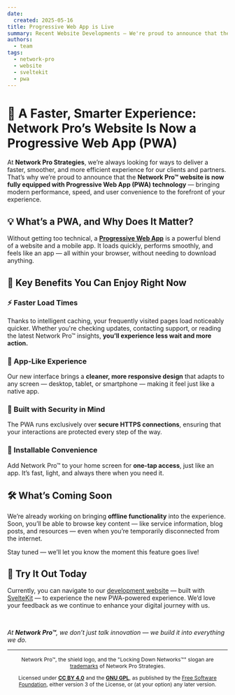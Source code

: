 ```yaml
---
date:
  created: 2025-05-16
title: Progressive Web App is Live
summary: Recent Website Developments — We're proud to announce that the Network Pro&trade; website is now fully equipped with Progresive Web App (PWA) technology.
authors:
  - team
tags:
  - network-pro
  - website
  - sveltekit
  - pwa
---
```


# 🚀 A Faster, Smarter Experience: Network Pro’s Website Is Now a Progressive Web App (PWA)

At **Network Pro Strategies**, we’re always looking for ways to deliver a faster, smoother, and more efficient experience for our clients and partners. That’s why we’re proud to announce that the **Network Pro&trade; website is now fully equipped with Progressive Web App (PWA) technology** — bringing modern performance, speed, and user convenience to the forefront of your experience.

## 💡 What’s a PWA, and Why Does It Matter?

Without getting too technical, a **[Progressive Web App](https://en.wikipedia.org/wiki/Progressive_web_app)** is a powerful blend of a website and a mobile app. It loads quickly, performs smoothly, and feels like an app — all within your browser, without needing to download anything.

<!-- more -->

## 🔑 Key Benefits You Can Enjoy Right Now

### ⚡ Faster Load Times

Thanks to intelligent caching, your frequently visited pages load noticeably quicker. Whether you're checking updates, contacting support, or reading the latest Network Pro&trade; insights, **you’ll experience less wait and more action.**

### 📱 App-Like Experience

Our new interface brings a **cleaner, more responsive design** that adapts to any screen — desktop, tablet, or smartphone — making it feel just like a native app.

### 🔐 Built with Security in Mind

The PWA runs exclusively over **secure HTTPS connections**, ensuring that your interactions are protected every step of the way.

### 📲 Installable Convenience

Add Network Pro&trade; to your home screen for **one-tap access**, just like an app. It’s fast, light, and always there when you need it.

## 🛠️ What’s Coming Soon

We’re already working on bringing **offline functionality** into the experience. Soon, you’ll be able to browse key content — like service information, blog posts, and resources — even when you’re temporarily disconnected from the internet.

Stay tuned — we’ll let you know the moment this feature goes live!

## 🔗 Try It Out Today

Currently, you can navigate to our [development website](https://dev.netwk.pro) — built with [SvelteKit](https://svelte.dev/docs/kit/introduction) — to experience the new PWA-powered experience. We’d love your feedback as we continue to enhance your digital journey with us.

&nbsp;

_At **Network Pro&trade;**, we don’t just talk innovation — we build it into everything we do._

---

<div style="font-size: 12px; text-align: center;">

<p>Network Pro&trade;, the shield logo, and the "Locking Down Networks&trade;" slogan are <a href="https://netwk.pro/legal#trademark" target="_self">trademarks</a> of Network Pro Strategies.</p>

<p>Licensed under <a href="https://netwk.pro/legal#cc-by" target="_self"><strong>CC BY 4.0</strong></a> and the <a href="https://netwk.pro/legal#gnu-gpl" target="_self"><strong>GNU GPL</strong></a>, as published by the <a rel="noopener noreferrer" href="https://fsf.org" target="_blank">Free Software Foundation</a>, either version 3 of the License, or (at your option) any later version.</p>

</div>
